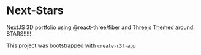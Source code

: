# Next-Stars

NextJS 3D portfolio using @react-three/fiber and Threejs
Themed around: STARS!!!!!

This project was bootstrapped with [`create-r3f-app`](https://github.com/utsuboco/create-r3f-app)
